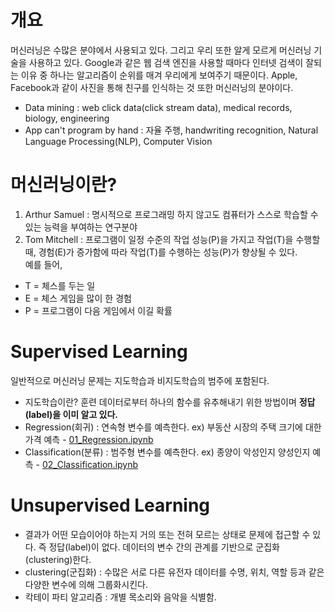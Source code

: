 # 개요
머신러닝은 수많은 분야에서 사용되고 있다. 그리고 우리 또한 알게 모르게 머신러닝 기술을 사용하고 있다. Google과 같은 웹 검색 엔진을 사용할 때마다 인터넷 검색이 잘되는 이유 중 하나는 알고리즘이 순위를 매겨 우리에게 보여주기 때문이다. Apple, Facebook과 같이 사진을 통해 친구를 인식하는 것 또한 머신러닝의 분야이다.   
* Data mining :  web click data(click stream data), medical records, biology, engineering
* App can't program by hand : 자율 주행, handwriting recognition, Natural Language Processing(NLP), Computer Vision  

# 머신러닝이란?
1. Arthur Samuel : 명시적으로 프로그래밍 하지 않고도 컴퓨터가 스스로 학습할 수 있는 능력을 부여하는 연구분야
2. Tom Mitchell : 프로그램이 일정 수준의 작업 성능(P)을 가지고 작업(T)을 수행할 때, 경험(E)가 증가함에 따라 작업(T)를 수행하는 성능(P)가 향상될 수 있다.  
예를 들어, 
  
* T = 체스를 두는 일  
* E = 체스 게임을 많이 한 경험  
* P = 프로그램이 다음 게임에서 이길 확률  

# Supervised Learning
일반적으로 머신러닝 문제는 지도학습과 비지도학습의 범주에 포함된다.  
* 지도학습이란? 훈련 데이터로부터 하나의 함수를 유추해내기 위한 방법이며 **정답(label)을 이미 알고 있다.**
* Regression(회귀) : 연속형 변수를 예측한다. ex) 부동산 시장의 주택 크기에 대한 가격 예측 - [01_Regression.ipynb](https://github.com/Devkya/Coursera/blob/master/lecture_code/01_Regression.ipynb)
* Classification(분류) : 범주형 변수를 예측한다. ex) 종양이 악성인지 양성인지 예측 - [02_Classification.ipynb](https://github.com/Devkya/Coursera/blob/master/lecture_code/02_classification.ipynb)

# Unsupervised Learning
* 결과가 어떤 모습이어야 하는지 거의 또는 전혀 모르는 상태로 문제에 접근할 수 있다. 즉 정답(label)이 없다. 데이터의 변수 간의 관계를 기반으로 군집화(clustering)한다.
* clustering(군집화) : 수많은 서로 다른 유전자 데이터를 수명, 위치, 역할 등과 같은 다양한 변수에 의해 그룹화시킨다.
* 칵테이 파티 알고리즘 : 개별 목소리와 음악을 식별함.
